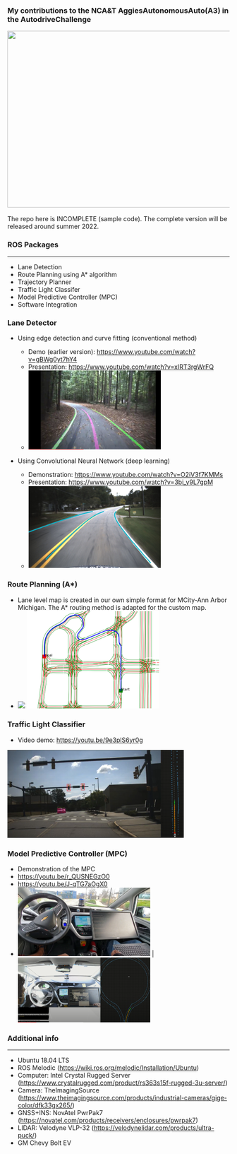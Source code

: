 ### My contributions to the NCA&T AggiesAutonomousAuto(A3) in the AutodriveChallenge

  <img src="src/mission_control/src/autodrive_2021.jpg" width="600" height="400" />

  The repo here is INCOMPLETE (sample code). The complete version will be released around summer 2022.

### ROS Packages
---
* Lane Detection 
* Route Planning using A* algorithm
* Trajectory Planner
* Traffic Light Classifer
* Model Predictive Controller (MPC)
* Software Integration

### Lane Detector
* Using edge detection and curve fitting (conventional method) 
  * Demo (earlier version): https://www.youtube.com/watch?v=gBWg0yt7hY4  
  * Presentation: https://www.youtube.com/watch?v=xIRT3rgWrFQ
  * <img src="images/conventional_detector.png" width="300" />
  
* Using Convolutional Neural Network (deep learning)
  * Demonstration: https://www.youtube.com/watch?v=O2iV3f7KMMs
  * Presentation: https://www.youtube.com/watch?v=3bi_y9L7gpM
  * <img src="images/cnn_detector.png" width="300" />
  
### Route Planning (A*)
* Lane level map is created in our own simple format for MCity-Ann Arbor Michigan. 
  The A* routing method is adapted for the custom map. 
* <img src="images/mcity_map.png" width = "300" /> <img src="images/routing_astar.png" width="300" />

### Traffic Light Classifier
* Video demo: https://youtu.be/9e3plS6yr0g
 <img src="images/traffic_light_classifier.png" width="400" />

### Model Predictive Controller (MPC)
* Demonstration of the MPC
* https://youtu.be/r_QUSNEGzO0 
* https://youtu.be/J-qTG7aOgX0
* <img src="images/mpc_path_tracking2.png" width="300" /> | <img src="images/mpc_path_tracking.png" width="300" />

### Additional info 
---
* Ubuntu 18.04 LTS
* ROS Melodic (https://wiki.ros.org/melodic/Installation/Ubuntu)
* Computer: Intel Crystal Rugged Server (https://www.crystalrugged.com/product/rs363s15f-rugged-3u-server/)
* Camera: TheImagingSource (https://www.theimagingsource.com/products/industrial-cameras/gige-color/dfk33gx265/)
* GNSS+INS: NovAtel PwrPak7 (https://novatel.com/products/receivers/enclosures/pwrpak7)
* LIDAR: Velodyne VLP-32 (https://velodynelidar.com/products/ultra-puck/)
* GM Chevy Bolt EV 

